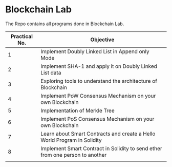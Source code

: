 # Blockchain Lab

The Repo contains all programs done in Blockchain Lab.

| Practical No. | Objective                                                                     |
| ------------- | ----------------------------------------------------------------------------- |
| 1             | Implement Doubly Linked List in Append only Mode                              |
| 2             | Implement SHA-1 and apply it on Doubly Linked List data                       |
| 3             | Exploring tools to understand the architecture of Blockchain                  |
| 4             | Implement PoW Consensus Mechanism on your own Blockchain                      |
| 5             | Implementation of Merkle Tree                                                 |
| 6             | Implement PoS Consensus Mechanism on your own Blockchain                      |
| 7             | Learn about Smart Contracts and create a Hello World Program in Solidity      |
| 8             | Implement Smart Contract in Solidity to send ether from one person to another |
|               |                                                                               |
